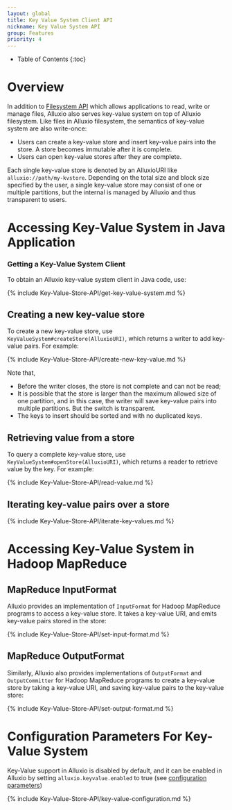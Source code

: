 ```yaml
---
layout: global
title: Key Value System Client API
nickname: Key Value System API
group: Features
priority: 4
---
```


* Table of Contents
{:toc}

# Overview
In addition to [Filesystem API](File-System-API.html) which allows applications to read, write or
manage files, Alluxio also serves key-value system on top of Alluxio filesystem.
Like files in Alluxio filesystem, the semantics of key-value system are also write-once:

* Users can create a key-value store and insert key-value pairs into the store. A store becomes
immutable after it is complete.
* Users can open key-value stores after they are complete.

Each single key-value store is denoted by an AlluxioURI like `alluxio://path/my-kvstore`.
Depending on the total size and block size specified by the user, a single key-value
store may consist of one or multiple partitions, but the internal is managed by Alluxio and thus
transparent to users.

# Accessing Key-Value System in Java Application

### Getting a Key-Value System Client

To obtain an Alluxio key-value system client in Java code, use:

{% include Key-Value-Store-API/get-key-value-system.md %}

## Creating a new key-value store

To create a new key-value store, use `KeyValueSystem#createStore(AlluxioURI)`, which returns
a writer to add key-value pairs. For example:

{% include Key-Value-Store-API/create-new-key-value.md %}

Note that,

* Before the writer closes, the store is not complete and can not be read;
* It is possible that the store is larger than the maximum allowed size of one partition, and in
this case, the writer will save key-value pairs into multiple partitions. But the switch is
transparent.
* The keys to insert should be sorted and with no duplicated keys.

## Retrieving value from a store

To query a complete key-value store, use `KeyValueSystem#openStore(AlluxioURI)`, which returns
a reader to retrieve value by the key. For example:

{% include Key-Value-Store-API/read-value.md %}

## Iterating key-value pairs over a store

{% include Key-Value-Store-API/iterate-key-values.md %}

# Accessing Key-Value System in Hadoop MapReduce
 
## MapReduce InputFormat

Alluxio provides an implementation of `InputFormat` for Hadoop MapReduce programs to access
a key-value store. It takes a key-value URI, and emits key-value pairs stored in the store:

{% include Key-Value-Store-API/set-input-format.md %}


## MapReduce OutputFormat

Similarly, Alluxio also provides implementations of `OutputFormat` and `OutputCommitter` for Hadoop
 MapReduce programs to create a key-value store by taking a key-value URI, and saving key-value
 pairs to the key-value store:

 {% include Key-Value-Store-API/set-output-format.md %}


# Configuration Parameters For Key-Value System

Key-Value support in Alluxio is disabled by default, and it can be enabled in Alluxio by setting 
`alluxio.keyvalue.enabled` to true (see [configuration parameters](Configuration-Settings.html))

{% include Key-Value-Store-API/key-value-configuration.md %}